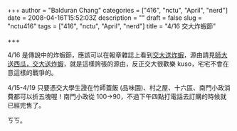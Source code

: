 +++
author = "Balduran Chang"
categories = ["416", "nctu", "April", "nerd"]
date = 2008-04-16T15:52:03Z
description = ""
draft = false
slug = "nctu416"
tags = ["416", "nctu", "April", "nerd"]
title = "4/16 交大炸蝦節"

+++


4/16 是傳說中的炸蝦節，應該可以在報章雜誌上看到[交大送炸蝦](http://mag.udn.com/mag/campus/storypage.jsp?f_ART_ID=120379)，源由請見[師大送西瓜，交大送炸蝦](http://stunion.nctu.edu.tw/blog/StunionNews/archives/174)，就是這樣誇張的源由，反正交大很歡樂 kuso，宅宅不會在意這樣的戰爭的。

4/15-4/19 只要憑交大學生證在竹師蓋飯 (品味園)、村之屋、十六區、南門小政消費都可以折五塊喔！南門小政從 100->90，不過下午四點打電話去訂購的時候就已經完售了。

ㄎㄎ。

